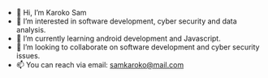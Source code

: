 - 👋 Hi, I’m Karoko Sam
- 👀 I’m interested in software development, cyber security and data analysis.
- 🌱 I’m currently learning android development and Javascript.
- 💞️ I’m looking to collaborate on software development and cyber security issues.
- 📫 You can reach via email: samkaroko@mail.com

<!---
KarokoS/KarokoS is a ✨ special ✨ repository because its `README.md` (this file) appears on your GitHub profile.
You can click the Preview link to take a look at your changes.
--->
